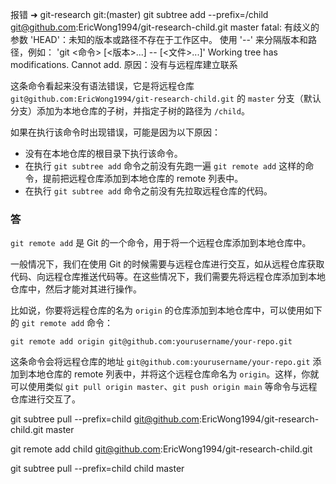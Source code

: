 报错
➜  git-research git:(master) git subtree add --prefix=/child git@github.com:EricWong1994/git-research-child.git master
fatal: 有歧义的参数 'HEAD'：未知的版本或路径不存在于工作区中。
使用 '--' 来分隔版本和路径，例如：
'git <命令> [<版本>...] -- [<文件>...]'
Working tree has modifications.  Cannot add.
原因：没有与远程库建立联系


这条命令看起来没有语法错误，它是将远程仓库 `git@github.com:EricWong1994/git-research-child.git` 的 `master` 分支（默认分支）添加为本地仓库的子树，并指定子树的路径为 `/child`。

如果在执行该命令时出现错误，可能是因为以下原因：

- 没有在本地仓库的根目录下执行该命令。
- 在执行 `git subtree add` 命令之前没有先跑一遍 `git remote add` 这样的命令，提前把远程仓库添加到本地仓库的 remote 列表中。
- 在执行 `git subtree add` 命令之前没有先拉取远程仓库的代码。


### 答
`git remote add` 是 Git 的一个命令，用于将一个远程仓库添加到本地仓库中。

一般情况下，我们在使用 Git 的时候需要与远程仓库进行交互，如从远程仓库获取代码、向远程仓库推送代码等。在这些情况下，我们需要先将远程仓库添加到本地仓库中，然后才能对其进行操作。

比如说，你要将远程仓库的名为 `origin` 的仓库添加到本地仓库中，可以使用如下的 `git remote add` 命令：

```
git remote add origin git@github.com:yourusername/your-repo.git
```

这条命令会将远程仓库的地址 `git@github.com:yourusername/your-repo.git` 添加到本地仓库的 remote 列表中，并将这个远程仓库命名为 `origin`。这样，你就可以使用类似 `git pull origin master`、`git push origin main` 等命令与远程仓库进行交互了。




git subtree pull --prefix=child git@github.com:EricWong1994/git-research-child.git master

git remote add child git@github.com:EricWong1994/git-research-child.git

git subtree pull --prefix=child child master